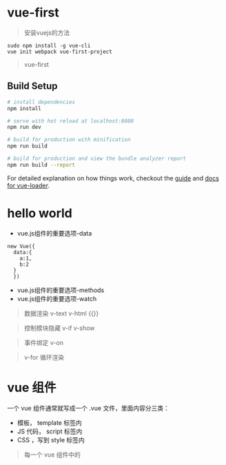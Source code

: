 # vue-first

> 安装vuejs的方法

```
sudo npm install -g vue-cli
vue init webpack vue-first-project
```
> vue-first

## Build Setup

``` bash
# install dependencies
npm install

# serve with hot reload at localhost:8080
npm run dev

# build for production with minification
npm run build

# build for production and view the bundle analyzer report
npm run build --report
```

For detailed explanation on how things work, checkout the [guide](http://vuejs-templates.github.io/webpack/) and [docs for vue-loader](http://vuejs.github.io/vue-loader).

# hello world

- vue.js组件的重要选项-data
```
new Vue({
  data:{
    a:1,
    b:2
  }
  })
```
- vue.js组件的重要选项-methods
- vue.js组件的重要选项-watch

> 数据渲染 v-text v-html {{}}

> 控制模块隐藏 v-if v-show

> 事件绑定 v-on

> v-for 循环渲染

# vue 组件

一个 vue 组件通常就写成一个 .vue 文件，里面内容分三类：

- 模板， template 标签内
- JS 代码， script 标签内
- CSS ，写到 style 标签内

> 每一个 vue 组件中的 <style> 都可以加上 scoped 修饰符，这样，保证了本文件的 css 不会影响其他文件。
